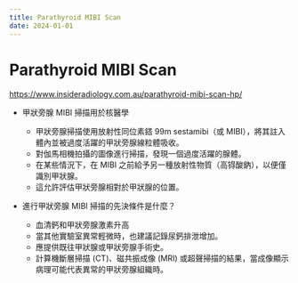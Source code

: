 ```yaml
---
title: Parathyroid MIBI Scan
date: 2024-01-01
---
```

# Parathyroid MIBI Scan

https://www.insideradiology.com.au/parathyroid-mibi-scan-hp/

- 甲狀旁腺 MIBI 掃描用於核醫學
	- 甲狀旁腺掃描使用放射性同位素鎝 99m sestamibi（或 MIBI），將其註入體內並被過度活躍的甲狀旁腺線粒體吸收。
	- 對伽馬相機拍攝的圖像進行掃描，發現一個過度活躍的腺體。
	- 在某些情況下，在 MIBI 之前給予另一種放射性物質（高锝酸鈉），以便僅識別甲狀腺。
	- 這允許評估甲狀旁腺相對於甲狀腺的位置。

- 進行甲狀旁腺 MIBI 掃描的先決條件是什麼？
	- 血清鈣和甲狀旁腺激素升高
	- 當其他實驗室異常輕微時，也建議記錄尿鈣排泄增加。
	- 應提供既往甲狀腺或甲狀旁腺手術史。
	- 計算機斷層掃描 (CT)、磁共振成像 (MRI) 或超聲掃描的結果，當成像顯示病理可能代表異常的甲狀旁腺組織時。

